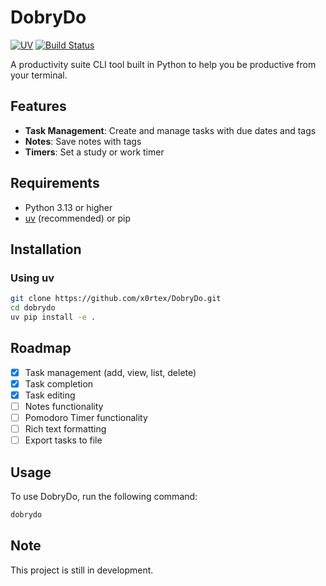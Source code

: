 # DobryDo

[![UV](https://camo.githubusercontent.com/4ab8b0cb96c66d58f1763826bbaa0002c7e4aea0c91721bdda3395b986fe30f2/68747470733a2f2f696d672e736869656c64732e696f2f656e64706f696e743f75726c3d68747470733a2f2f7261772e67697468756275736572636f6e74656e742e636f6d2f61737472616c2d73682f75762f6d61696e2f6173736574732f62616467652f76302e6a736f6e)](https://github.com/astral-sh/uv)
[![Build Status](https://github.com/x0rtex/DobryDo/actions/workflows/main.yml/badge.svg?event=push)](https://github.com/x0rtex/DobryDo/actions)

A productivity suite CLI tool built in Python to help you be productive from your terminal.

## Features

- **Task Management**: Create and manage tasks with due dates and tags
- **Notes**: Save notes with tags
- **Timers**: Set a study or work timer

## Requirements

- Python 3.13 or higher
- [uv](https://github.com/astral-sh/uv) (recommended) or pip

## Installation

### Using uv

```bash
git clone https://github.com/x0rtex/DobryDo.git
cd dobrydo
uv pip install -e .
```

## Roadmap

- [x] Task management (add, view, list, delete)
- [x] Task completion
- [x] Task editing
- [ ] Notes functionality
- [ ] Pomodoro Timer functionality
- [ ] Rich text formatting
- [ ] Export tasks to file

## Usage

To use DobryDo, run the following command:

```bash
dobrydo
```

## Note

This project is still in development.
